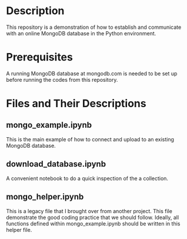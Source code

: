 # Description
This repository is a demonstration of how to establish and communicate with an online MongoDB database in the Python environment.

# Prerequisites
A running MongoDB database at mongodb.com is needed to be set up before running the codes from this repository.

# Files and Their Descriptions

## mongo_example.ipynb
This is the main example of how to connect and upload to an existing MongoDB database.

## download_database.ipynb
A convenient notebook to do a quick inspection of the a collection.

## mongo_helper.ipynb
This is a legacy file that I brought over from another project. This file demonstrate the good coding practice that we should follow. Ideally, all functions defined within mongo_example.ipynb should be written in this helper file.